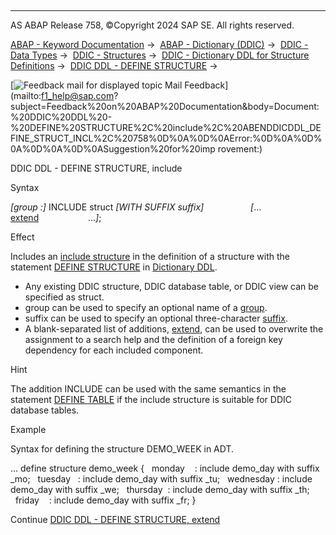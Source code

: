  

* * *

AS ABAP Release 758, ©Copyright 2024 SAP SE. All rights reserved.

[ABAP - Keyword Documentation](https://help.sap.com/doc/abapdocu_latest_index_htm/latest/en-US/abenabap.htm) →  [ABAP - Dictionary (DDIC)](https://help.sap.com/doc/abapdocu_latest_index_htm/latest/en-US/abenabap_dictionary.htm) →  [DDIC - Data Types](https://help.sap.com/doc/abapdocu_latest_index_htm/latest/en-US/abenddic_data_types.htm) →  [DDIC - Structures](https://help.sap.com/doc/abapdocu_latest_index_htm/latest/en-US/abenddic_structures.htm) →  [DDIC - Dictionary DDL for Structure Definitions](https://help.sap.com/doc/abapdocu_latest_index_htm/latest/en-US/abenddic_define_structure.htm) →  [DDIC DDL - DEFINE STRUCTURE](https://help.sap.com/doc/abapdocu_latest_index_htm/latest/en-US/abenddicddl_define_structure.htm) → 

 [![](Mail.gif?object=Mail.gif "Feedback mail for displayed topic") Mail Feedback](mailto:f1_help@sap.com?subject=Feedback%20on%20ABAP%20Documentation&body=Document:%20DDIC%20DDL%20-%20DEFINE%20STRUCTURE%2C%20include%2C%20ABENDDICDDL_DEFINE_STRUCT_INCL%2C%20758%0D%0A%0D%0AError:%0D%0A%0D%0A%0D%0A%0D%0ASuggestion%20for%20imp
rovement:)

DDIC DDL - DEFINE STRUCTURE, include

Syntax

*\[*group :*\]* INCLUDE struct *\[*WITH SUFFIX suffix*\]*
                  *\[*...
                   [extend](https://help.sap.com/doc/abapdocu_latest_index_htm/latest/en-US/abenddicddl_define_struct_comp_ext.htm)
                   ...*\]*;

Effect

Includes an [include structure](https://help.sap.com/doc/abapdocu_latest_index_htm/latest/en-US/abenddic_include_structure.htm) in the definition of a structure with the statement [DEFINE STRUCTURE](https://help.sap.com/doc/abapdocu_latest_index_htm/latest/en-US/abenddicddl_define_structure.htm) in [Dictionary DDL](https://help.sap.com/doc/abapdocu_latest_index_htm/latest/en-US/abendictionary_ddl_glosry.htm "Glossary Entry").

-   Any existing DDIC structure, DDIC database table, or DDIC view can be specified as struct.
-   group can be used to specify an optional name of a [group](https://help.sap.com/doc/abapdocu_latest_index_htm/latest/en-US/abenddic_include_structure.htm).
-   suffix can be used to specify an optional three-character [suffix](https://help.sap.com/doc/abapdocu_latest_index_htm/latest/en-US/abenddic_include_structure.htm).
-   A blank-separated list of additions, [extend](https://help.sap.com/doc/abapdocu_latest_index_htm/latest/en-US/abenddicddl_define_struct_comp_ext.htm), can be used to overwrite the assignment to a search help and the definition of a foreign key dependency for each included component.

Hint

The addition INCLUDE can be used with the same semantics in the statement [DEFINE TABLE](https://help.sap.com/doc/abapdocu_latest_index_htm/latest/en-US/abenddicddl_define_table.htm) if the include structure is suitable for DDIC database tables.

Example

Syntax for defining the structure DEMO\_WEEK in ADT.

...
define structure demo\_week {
  monday    : include demo\_day with suffix \_mo;
  tuesday   : include demo\_day with suffix \_tu;
  wednesday : include demo\_day with suffix \_we;
  thursday  : include demo\_day with suffix \_th;
  friday    : include demo\_day with suffix \_fr;
}

Continue
[DDIC DDL - DEFINE STRUCTURE, extend](https://help.sap.com/doc/abapdocu_latest_index_htm/latest/en-US/abenddicddl_define_struct_comp_ext.htm)